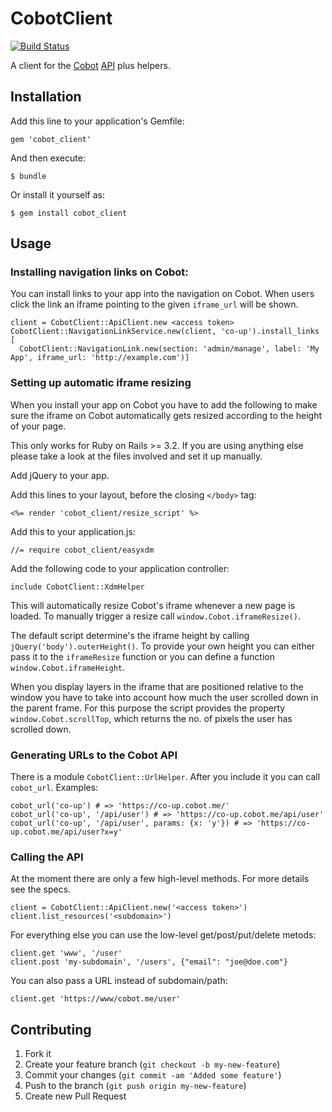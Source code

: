 # CobotClient

[![Build Status](https://travis-ci.org/cobot/cobot_client.png?branch=master)](https://travis-ci.org/cobot/cobot_client)

A client for the [Cobot](http://cobot.me) [API](http://cobot.me/pages/api) plus helpers.

## Installation

Add this line to your application's Gemfile:

    gem 'cobot_client'

And then execute:

    $ bundle

Or install it yourself as:

    $ gem install cobot_client

## Usage

### Installing navigation links on Cobot:

You can install links to your app into the navigation on Cobot. When users click the link an iframe pointing to the given `iframe_url` will be shown.

    client = CobotClient::ApiClient.new <access token>
    CobotClient::NavigationLinkService.new(client, 'co-up').install_links [
      CobotClient::NavigationLink.new(section: 'admin/manage', label: 'My App', iframe_url: 'http://example.com')]

### Setting up automatic iframe resizing

When you install your app on Cobot you have to add the following to make sure the iframe on Cobot automatically gets resized according to the height of your page.

This only works for Ruby on Rails >= 3.2. If you are using anything else please take a look at the files involved and set it up manually.

Add jQuery to your app.

Add this lines to your layout, before the closing `</body>` tag:

    <%= render 'cobot_client/resize_script' %>

Add this to your application.js:

    //= require cobot_client/easyxdm

Add the following code to your application controller:

    include CobotClient::XdmHelper

This will automatically resize Cobot's iframe whenever a new page is loaded. To manually trigger a resize call `window.Cobot.iframeResize()`.

The default script determine's the iframe height by calling `jQuery('body').outerHeight()`. To provide your own height you can either pass it to the `iframeResize` function or you can define a function `window.Cobot.iframeHeight`.

When you display layers in the iframe that are positioned relative to the window you have to take into account how much the user scrolled down in the parent frame. For this purpose the script provides the property `window.Cobot.scrollTop`, which returns the no. of pixels the user has scrolled down.

### Generating URLs to the Cobot API

There is a module `CobotClient::UrlHelper`. After you include it you can call `cobot_url`. Examples:

    cobot_url('co-up') # => 'https://co-up.cobot.me/'
    cobot_url('co-up', '/api/user') # => 'https://co-up.cobot.me/api/user'
    cobot_url('co-up', '/api/user', params: {x: 'y'}) # => 'https://co-up.cobot.me/api/user?x=y'

### Calling the API

At the moment there are only a few high-level methods. For more details see the specs.

    client = CobotClient::ApiClient.new('<access token>')
    client.list_resources('<subdomain>')

For everything else you can use the low-level get/post/put/delete metods:

    client.get 'www', '/user'
    client.post 'my-subdomain', '/users', {"email": "joe@doe.com"}

You can also pass a URL instead of subdomain/path:

    client.get 'https://www/cobot.me/user'

## Contributing

1. Fork it
2. Create your feature branch (`git checkout -b my-new-feature`)
3. Commit your changes (`git commit -am 'Added some feature'`)
4. Push to the branch (`git push origin my-new-feature`)
5. Create new Pull Request
